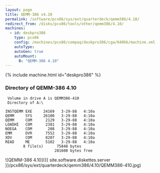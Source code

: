 ```yaml
---
layout: page
title: QEMM-386 v4.10
permalink: /software/pcx86/sys/ext/quarterdeck/qemm386/4.10/
redirect_from: /disks/pcx86/tools/other/qemm386/4.10/
machines:
  - id: deskpro386
    type: pcx86
    config: /machines/pcx86/compaq/deskpro386/cga/640kb/machine.xml
    autoType: 
    autoGen: true
    autoMount:
      B: "QEMM-386 4.10"
---
```


{% include machine.html id="deskpro386" %}

### Directory of QEMM-386 4.10

     Volume in drive A is QEMM386-410
     Directory of A:\

    INSTQEMM EXE     24169   3-29-88   4:10a
    QEMM     SYS     26100   3-29-88   4:10a
    QEMM     COM      2129   3-29-88   4:10a
    LOADHI   COM      2381   3-29-88   4:10a
    NOEGA    COM       208   3-29-88   4:10a
    EMM      DVR      7552   3-29-88   4:10a
    XDV      COM      8207   3-29-88   4:10a
    READ     ME       5102   3-29-88   4:10a
            8 file(s)      75848 bytes
                          281600 bytes free

![QEMM-386 4.10]({{ site.software.diskettes.server }}/pcx86/sys/ext/quarterdeck/qemm386/4.10/QEMM386-410.jpg)
